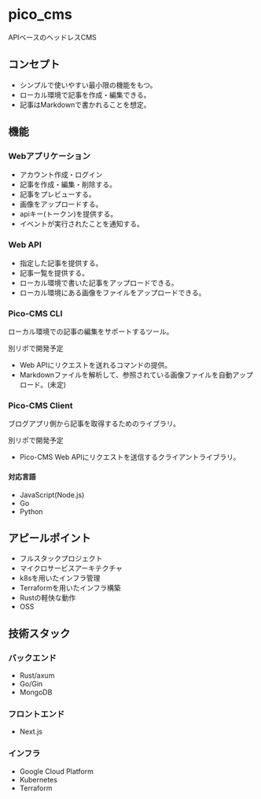 # pico_cms

APIベースのヘッドレスCMS

## コンセプト

- シンプルで使いやすい最小限の機能をもつ。
- ローカル環境で記事を作成・編集できる。
- 記事はMarkdownで書かれることを想定。

## 機能

### Webアプリケーション

- アカウント作成・ログイン
- 記事を作成・編集・削除する。
- 記事をプレビューする。
- 画像をアップロードする。
- apiキー(トークン)を提供する。
- イベントが実行されたことを通知する。

### Web API
- 指定した記事を提供する。
- 記事一覧を提供する。
- ローカル環境で書いた記事をアップロードできる。
- ローカル環境にある画像をファイルをアップロードできる。

### Pico-CMS CLI

ローカル環境での記事の編集をサポートするツール。  

別リポで開発予定  

- Web APIにリクエストを送れるコマンドの提供。
- Markdownファイルを解析して、参照されている画像ファイルを自動アップロード。(未定)

### Pico-CMS Client

ブログアプリ側から記事を取得するためのライブラリ。  

別リポで開発予定  

- Pico-CMS Web APIにリクエストを送信するクライアントライブラリ。

#### 対応言語

- JavaScript(Node.js)
- Go
- Python

## アピールポイント

- フルスタックプロジェクト
- マイクロサービスアーキテクチャ
- k8sを用いたインフラ管理
- Terraformを用いたインフラ構築
- Rustの軽快な動作
- OSS

## 技術スタック

### バックエンド

- Rust/axum
- Go/Gin
- MongoDB

### フロントエンド

- Next.js

### インフラ

- Google Cloud Platform 
- Kubernetes
- Terraform
